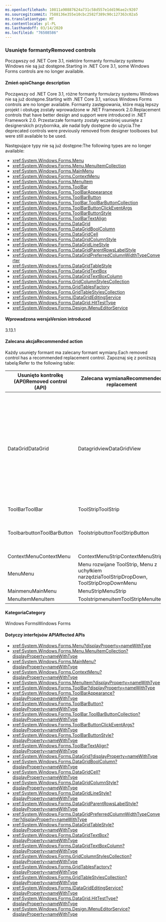 ```yaml
---
ms.openlocfilehash: 10811a90887624a731c58d557e1dd196ae2c9207
ms.sourcegitcommit: 7588136e355e10cbc2582f389c90c127363c02a5
ms.translationtype: MT
ms.contentlocale: pl-PL
ms.lasthandoff: 03/14/2020
ms.locfileid: "76508586"
---
```

### <a name="removed-controls"></a><span data-ttu-id="b9c6b-101">Usunięte formanty</span><span class="sxs-lookup"><span data-stu-id="b9c6b-101">Removed controls</span></span>

<span data-ttu-id="b9c6b-102">Począwszy od .NET Core 3.1, niektóre formanty formularzy systemu Windows nie są już dostępne.</span><span class="sxs-lookup"><span data-stu-id="b9c6b-102">Starting in .NET Core 3.1, some Windows Forms controls are no longer available.</span></span>

#### <a name="change-description"></a><span data-ttu-id="b9c6b-103">Zmień opis</span><span class="sxs-lookup"><span data-stu-id="b9c6b-103">Change description</span></span>

<span data-ttu-id="b9c6b-104">Począwszy od .NET Core 3.1, różne formanty formularzy systemu Windows nie są już dostępne.</span><span class="sxs-lookup"><span data-stu-id="b9c6b-104">Starting with .NET Core 3.1, various Windows Forms controls are no longer available.</span></span> <span data-ttu-id="b9c6b-105">Formanty zastępowania, które mają lepszy projekt i obsługę zostały wprowadzone w .NET Framework 2.0.</span><span class="sxs-lookup"><span data-stu-id="b9c6b-105">Replacement controls that have better design and support were introduced in .NET Framework 2.0.</span></span> <span data-ttu-id="b9c6b-106">Przestarzałe formanty zostały wcześniej usunięte z designerskich przybornika, ale nadal były dostępne do użycia.</span><span class="sxs-lookup"><span data-stu-id="b9c6b-106">The deprecated controls were previously removed from designer toolboxes but were still available to be used.</span></span>

<span data-ttu-id="b9c6b-107">Następujące typy nie są już dostępne:</span><span class="sxs-lookup"><span data-stu-id="b9c6b-107">The following types are no longer available:</span></span>

- <xref:System.Windows.Forms.Menu>
- <xref:System.Windows.Forms.Menu.MenuItemCollection>
- <xref:System.Windows.Forms.MainMenu>
- <xref:System.Windows.Forms.ContextMenu>
- <xref:System.Windows.Forms.MenuItem>
- <xref:System.Windows.Forms.ToolBar>
- <xref:System.Windows.Forms.ToolBarAppearance>
- <xref:System.Windows.Forms.ToolBarButton>
- <xref:System.Windows.Forms.ToolBar.ToolBarButtonCollection>
- <xref:System.Windows.Forms.ToolBarButtonClickEventArgs>
- <xref:System.Windows.Forms.ToolBarButtonStyle>
- <xref:System.Windows.Forms.ToolBarTextAlign>
- <xref:System.Windows.Forms.DataGrid>
- <xref:System.Windows.Forms.DataGridBoolColumn>
- <xref:System.Windows.Forms.DataGridCell>
- <xref:System.Windows.Forms.DataGridColumnStyle>
- <xref:System.Windows.Forms.DataGridLineStyle>
- <xref:System.Windows.Forms.DataGridParentRowsLabelStyle>
- <xref:System.Windows.Forms.DataGridPreferredColumnWidthTypeConverter>
- <xref:System.Windows.Forms.DataGridTableStyle>
- <xref:System.Windows.Forms.DataGridTextBox>
- <xref:System.Windows.Forms.DataGridTextBoxColumn>
- <xref:System.Windows.Forms.GridColumnStylesCollection>
- <xref:System.Windows.Forms.GridTablesFactory>
- <xref:System.Windows.Forms.GridTableStylesCollection>
- <xref:System.Windows.Forms.IDataGridEditingService>
- <xref:System.Windows.Forms.DataGrid.HitTestType>
- <xref:System.Windows.Forms.Design.IMenuEditorService>

#### <a name="version-introduced"></a><span data-ttu-id="b9c6b-108">Wprowadzona wersja</span><span class="sxs-lookup"><span data-stu-id="b9c6b-108">Version introduced</span></span>

<span data-ttu-id="b9c6b-109">3.1</span><span class="sxs-lookup"><span data-stu-id="b9c6b-109">3.1</span></span>

#### <a name="recommended-action"></a><span data-ttu-id="b9c6b-110">Zalecana akcja</span><span class="sxs-lookup"><span data-stu-id="b9c6b-110">Recommended action</span></span>

<span data-ttu-id="b9c6b-111">Każdy usunięty formant ma zalecany formant wymiany.</span><span class="sxs-lookup"><span data-stu-id="b9c6b-111">Each removed control has a recommended replacement control.</span></span> <span data-ttu-id="b9c6b-112">Zapoznaj się z poniższą tabelą:</span><span class="sxs-lookup"><span data-stu-id="b9c6b-112">Refer to the following table:</span></span>

| <span data-ttu-id="b9c6b-113">Usunięto kontrolkę (API)</span><span class="sxs-lookup"><span data-stu-id="b9c6b-113">Removed control (API)</span></span> | <span data-ttu-id="b9c6b-114">Zalecana wymiana</span><span class="sxs-lookup"><span data-stu-id="b9c6b-114">Recommended replacement</span></span> | <span data-ttu-id="b9c6b-115">Skojarzone interfejsy API, które są usuwane</span><span class="sxs-lookup"><span data-stu-id="b9c6b-115">Associated APIs that are removed</span></span> |
|-|-|-|
| <span data-ttu-id="b9c6b-116">DataGrid</span><span class="sxs-lookup"><span data-stu-id="b9c6b-116">DataGrid</span></span> | <span data-ttu-id="b9c6b-117">Datagridview</span><span class="sxs-lookup"><span data-stu-id="b9c6b-117">DataGridView</span></span> | <span data-ttu-id="b9c6b-118">DataGridCell, DataGridRow, DataGridTableCollection, DataGridColumnCollection, DataGridTableStyle, DataGridColumnStyle, DataGridLineStyle, DataGridParentRowsLabel, DataGridParentRowsLabelStyle, DataGridBoolColumn, DataGridTextBox, GridColumnStylesCollection, GridTableStylesCollection, HitTestType</span><span class="sxs-lookup"><span data-stu-id="b9c6b-118">DataGridCell, DataGridRow, DataGridTableCollection, DataGridColumnCollection, DataGridTableStyle, DataGridColumnStyle, DataGridLineStyle, DataGridParentRowsLabel, DataGridParentRowsLabelStyle, DataGridBoolColumn, DataGridTextBox, GridColumnStylesCollection, GridTableStylesCollection, HitTestType</span></span> |
| <span data-ttu-id="b9c6b-119">ToolBar</span><span class="sxs-lookup"><span data-stu-id="b9c6b-119">ToolBar</span></span> | <span data-ttu-id="b9c6b-120">ToolStrip</span><span class="sxs-lookup"><span data-stu-id="b9c6b-120">ToolStrip</span></span> | <span data-ttu-id="b9c6b-121">Wygląd paska narzędzi</span><span class="sxs-lookup"><span data-stu-id="b9c6b-121">ToolBarAppearance</span></span> |
| <span data-ttu-id="b9c6b-122">Toolbarbutton</span><span class="sxs-lookup"><span data-stu-id="b9c6b-122">ToolBarButton</span></span> | <span data-ttu-id="b9c6b-123">Toolstripbutton</span><span class="sxs-lookup"><span data-stu-id="b9c6b-123">ToolStripButton</span></span> | <span data-ttu-id="b9c6b-124">ToolBarButtonClickEventArgs, ToolBarButtonClickEventHandler, ToolBarButtonStyle, ToolBarTextAlign</span><span class="sxs-lookup"><span data-stu-id="b9c6b-124">ToolBarButtonClickEventArgs, ToolBarButtonClickEventHandler, ToolBarButtonStyle, ToolBarTextAlign</span></span>|
| <span data-ttu-id="b9c6b-125">ContextMenu</span><span class="sxs-lookup"><span data-stu-id="b9c6b-125">ContextMenu</span></span> | <span data-ttu-id="b9c6b-126">ContextMenuStrip</span><span class="sxs-lookup"><span data-stu-id="b9c6b-126">ContextMenuStrip</span></span> | |
| <span data-ttu-id="b9c6b-127">Menu</span><span class="sxs-lookup"><span data-stu-id="b9c6b-127">Menu</span></span> | <span data-ttu-id="b9c6b-128">Menu rozwijane ToolStrip, Menu z uchyłkiem narzędzia</span><span class="sxs-lookup"><span data-stu-id="b9c6b-128">ToolStripDropDown, ToolStripDropDownMenu</span></span> | <span data-ttu-id="b9c6b-129">Menuitemcollection</span><span class="sxs-lookup"><span data-stu-id="b9c6b-129">MenuItemCollection</span></span> |
| <span data-ttu-id="b9c6b-130">Mainmenu</span><span class="sxs-lookup"><span data-stu-id="b9c6b-130">MainMenu</span></span> | <span data-ttu-id="b9c6b-131">MenuStrip</span><span class="sxs-lookup"><span data-stu-id="b9c6b-131">MenuStrip</span></span> | |
| <span data-ttu-id="b9c6b-132">MenuItem</span><span class="sxs-lookup"><span data-stu-id="b9c6b-132">MenuItem</span></span> | <span data-ttu-id="b9c6b-133">Toolstripmenuitem</span><span class="sxs-lookup"><span data-stu-id="b9c6b-133">ToolStripMenuItem</span></span> | |

#### <a name="category"></a><span data-ttu-id="b9c6b-134">Kategoria</span><span class="sxs-lookup"><span data-stu-id="b9c6b-134">Category</span></span>

<span data-ttu-id="b9c6b-135">Windows Forms</span><span class="sxs-lookup"><span data-stu-id="b9c6b-135">Windows Forms</span></span>

#### <a name="affected-apis"></a><span data-ttu-id="b9c6b-136">Dotyczy interfejsów API</span><span class="sxs-lookup"><span data-stu-id="b9c6b-136">Affected APIs</span></span>

- <xref:System.Windows.Forms.Menu?displayProperty=nameWithType>
- <xref:System.Windows.Forms.Menu.MenuItemCollection?displayProperty=nameWithType>
- <xref:System.Windows.Forms.MainMenu?displayProperty=nameWithType>
- <xref:System.Windows.Forms.ContextMenu?displayProperty=nameWithType>
- <xref:System.Windows.Forms.MenuItem?displayProperty=nameWithType>
- <xref:System.Windows.Forms.ToolBar?displayProperty=nameWithType>
- <xref:System.Windows.Forms.ToolBarAppearance?displayProperty=nameWithType>
- <xref:System.Windows.Forms.ToolBarButton?displayProperty=nameWithType>
- <xref:System.Windows.Forms.ToolBar.ToolBarButtonCollection?displayProperty=nameWithType>
- <xref:System.Windows.Forms.ToolBarButtonClickEventArgs?displayProperty=nameWithType>
- <xref:System.Windows.Forms.ToolBarButtonStyle?displayProperty=nameWithType>
- <xref:System.Windows.Forms.ToolBarTextAlign?displayProperty=nameWithType>
- <xref:System.Windows.Forms.DataGrid?displayProperty=nameWithType>
- <xref:System.Windows.Forms.DataGridBoolColumn?displayProperty=nameWithType>
- <xref:System.Windows.Forms.DataGridCell?displayProperty=nameWithType>
- <xref:System.Windows.Forms.DataGridColumnStyle?displayProperty=nameWithType>
- <xref:System.Windows.Forms.DataGridLineStyle?displayProperty=nameWithType>
- <xref:System.Windows.Forms.DataGridParentRowsLabelStyle?displayProperty=nameWithType>
- <xref:System.Windows.Forms.DataGridPreferredColumnWidthTypeConverter?displayProperty=nameWithType>
- <xref:System.Windows.Forms.DataGridTableStyle?displayProperty=nameWithType>
- <xref:System.Windows.Forms.DataGridTextBox?displayProperty=nameWithType>
- <xref:System.Windows.Forms.DataGridTextBoxColumn?displayProperty=nameWithType>
- <xref:System.Windows.Forms.GridColumnStylesCollection?displayProperty=nameWithType>
- <xref:System.Windows.Forms.GridTablesFactory?displayProperty=nameWithType>
- <xref:System.Windows.Forms.GridTableStylesCollection?displayProperty=nameWithType>
- <xref:System.Windows.Forms.IDataGridEditingService?displayProperty=nameWithType>
- <xref:System.Windows.Forms.DataGrid.HitTestType?displayProperty=nameWithType>
- <xref:System.Windows.Forms.Design.IMenuEditorService?displayProperty=nameWithType>

<!-- 

### Affected APIs

- `T:System.Windows.Forms.Menu`
- `T:System.Windows.Forms.Menu.MenuItemCollection`
- `T:System.Windows.Forms.MainMenu`
- `T:System.Windows.Forms.ContextMenu`
- `T:System.Windows.Forms.MenuItem`
- `T:System.Windows.Forms.ToolBar`
- `T:System.Windows.Forms.ToolBarAppearance`
- `T:System.Windows.Forms.ToolBarButton`
- `T:System.Windows.Forms.ToolBar.ToolBarButtonCollection`
- `T:System.Windows.Forms.ToolBarButtonClickEventArgs`
- `T:System.Windows.Forms.ToolBarButtonStyle`
- `T:System.Windows.Forms.ToolBarTextAlign`
- `T:System.Windows.Forms.DataGrid`
- `T:System.Windows.Forms.DataGridBoolColumn`
- `T:System.Windows.Forms.DataGridCell`
- `T:System.Windows.Forms.DataGridColumnStyle`
- `T:System.Windows.Forms.DataGridLineStyle`
- `T:System.Windows.Forms.DataGridParentRowsLabelStyle`
- `T:System.Windows.Forms.DataGridPreferredColumnWidthTypeConverter`
- `T:System.Windows.Forms.DataGridTableStyle`
- `T:System.Windows.Forms.DataGridTextBox`
- `T:System.Windows.Forms.DataGridTextBoxColumn`
- `T:System.Windows.Forms.GridColumnStylesCollection`
- `T:System.Windows.Forms.GridTablesFactory`
- `T:System.Windows.Forms.GridTableStylesCollection`
- `T:System.Windows.Forms.IDataGridEditingService`
- `T:System.Windows.Forms.DataGrid.HitTestType`
- `T:System.Windows.Forms.Design.IMenuEditorService`

-->
